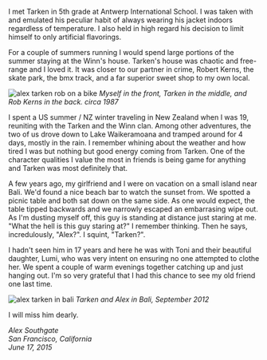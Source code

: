 I met Tarken in 5th grade at Antwerp International School.  I was taken with and emulated his peculiar habit of always wearing his jacket indoors regardless of temperature.  I also held in high regard his decision to limit himself to only artificial flavorings.

For a couple of summers running I would spend large portions of the summer staying at the Winn's house.  Tarken's house was chaotic and free-range and I loved it. It was closer to our partner in crime, Robert Kerns, the skate park, the bmx track, and a far superior sweet shop to my own local.

![alex tarken rob on a bike](https://cloud.githubusercontent.com/assets/52830/8224613/5b905732-153e-11e5-998a-c50cf0ac9f9e.jpg)
*Myself in the front, Tarken in the middle, and Rob Kerns in the back. circa 1987*

I spent a US summer / NZ winter traveling in New Zealand when I was 19, reuniting with the Tarken and the Winn clan.  Among other adventures, the two of us drove down to Lake Waikeramoana and tramped around for 4 days, mostly in the rain.  I remember whining about the weather and how tired I was but nothing but good energy coming from Tarken.  One of the character qualities I value the most in friends is being game for anything and Tarken was most definitely that.

A few years ago, my girlfriend and I were on vacation on a small island near Bali.  We'd found a nice beach bar to watch the sunset from.  We spotted a picnic table and both sat down on the same side.  As one would expect, the table tipped backwards and we narrowly escaped an embarrasing wipe out.  As I'm dusting myself off, this guy is standing at distance just staring at me.  "What the hell is this guy staring at?" I remember thinking.  Then he says, incredulously, "Alex?".  I squint, "Tarken?".

I hadn't seen him in 17 years and here he was with Toni and their beautiful daughter, Lumi, who was very intent on ensuring no one attempted to clothe her. We spent a couple of warm evenings together catching up and just hanging out.  I'm so very grateful that I had this chance to see my old friend one last time.

![alex tarken in bali](https://cloud.githubusercontent.com/assets/52830/8224612/5a3eb9aa-153e-11e5-84f4-4c5d49d78cc8.jpg)
*Tarken and Alex in Bali, September 2012*

I will miss him dearly.

*Alex Southgate<br>
San Francisco, California<br>
June 17, 2015*
